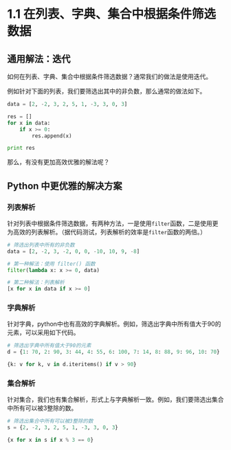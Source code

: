 # 1.1 在列表、字典、集合中根据条件筛选数据

## 通用解法：迭代

如何在列表、字典、集合中根据条件筛选数据？通常我们的做法是使用迭代。

例如针对下面的列表，我们要筛选出其中的非负数，那么通常的做法如下。

```python
data = [2, -2, 3, 2, 5, 1, -3, 3, 0, 3]

res = []
for x in data:
    if x >= 0:
        res.append(x)

print res

```

那么，有没有更加高效优雅的解法呢？

## Python 中更优雅的解决方案

### 列表解析

针对列表中根据条件筛选数据，有两种方法，一是使用`filter`函数，二是使用更为高效的列表解析。（据代码测试，列表解析的效率是`filter`函数的两倍。）

```python
# 筛选出列表中所有的非负数
data = [2, -2, 3, -2, 0, 0, -10, 10, 9, -8]

# 第一种解法：使用 filter() 函数
filter(lambda x: x >= 0, data)

# 第二种解法：列表解析
[x for x in data if x >= 0]

```

### 字典解析

针对字典，python中也有高效的字典解析。例如，筛选出字典中所有值大于90的元素，可以采用如下代码。

```python
# 筛选出字典中所有值大于90的元素
d = {1: 70, 2: 90, 3: 44, 4: 55, 6: 100, 7: 14, 8: 88, 9: 96, 10: 70}

{k: v for k, v in d.iteritems() if v > 90}

```


### 集合解析

针对集合，我们也有集合解析，形式上与字典解析一致。例如，我们要筛选出集合中所有可以被3整除的数。

```python
# 筛选出集合中所有可以被3整除的数
s = {2, -2, 3, 2, 5, 1, -3, 3, 0, 3}

{x for x in s if x % 3 == 0}

```


